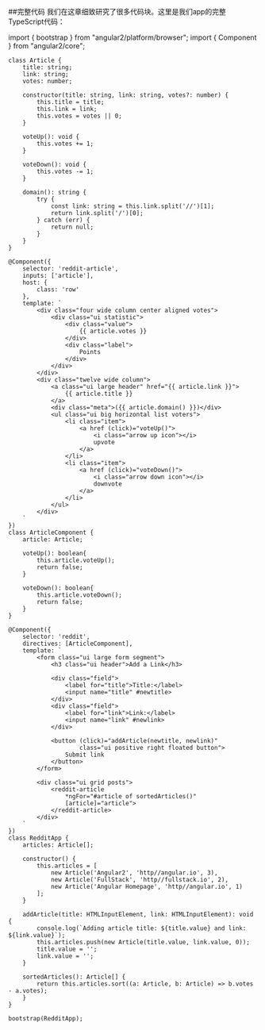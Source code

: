 ##完整代码
我们在这章细致研究了很多代码块。这里是我们app的完整TypeScript代码：

import { bootstrap } from "angular2/platform/browser"; 
	import { Component } from "angular2/core";

	class Article {
		title: string;
		link: string;
		votes: number;

		constructor(title: string, link: string, votes?: number) {
			this.title = title;
			this.link = link;
			this.votes = votes || 0;
		}

		voteUp(): void {
			this.votes += 1;
		}

		voteDown(): void {
			this.votes -= 1;
		}

		domain(): string {
			try {
				const link: string = this.link.split('//')[1];
				return link.split('/')[0];
			} catch (err) {
				return null;
			}
		}
	}

	@Component({
		selector: 'reddit-article',
		inputs: ['article'],
		host: {
			class: 'row'
		},
		template: `
			<div class="four wide column center aligned votes"> 
				<div class="ui statistic">
					<div class="value"> 
						{{ article.votes }}
					</div>
					<div class="label">
						Points
		        	</div>
	      		</div>
			</div>
			<div class="twelve wide column">
				<a class="ui large header" href="{{ article.link }}"> 
					{{ article.title }}
				</a>
				<div class="meta">({{ article.domain() }})</div>
				<ul class="ui big horizontal list voters">
					<li class="item">
						<a href (click)="voteUp()">
							<i class="arrow up icon"></i> 
							upvote
						</a> 
					</li>
					<li class="item">
						<a href (click)="voteDown()">
							<i class="arrow down icon"></i>
							downvote
						</a> 
					</li>
				</ul> 
			</div>
		`
	})
	class ArticleComponent {
		article: Article;

		voteUp(): boolean{
			this.article.voteUp();
			return false;
		}
		
		voteDown(): boolean{
			this.article.voteDown();
			return false;
		}
	}

	@Component({
	  	selector: 'reddit',
	  	directives: [ArticleComponent],
	  	template: `
		    <form class="ui large form segment">
		        <h3 class="ui header">Add a Link</h3>
			
				<div class="field">
					<label for="title">Title:</label> 
					<input name="title" #newtitle>
		      	</div>
		      	<div class="field">
					<label for="link">Link:</label>
		        	<input name="link" #newlink>
		      	</div>

			  	<button (click)="addArticle(newtitle, newlink)"
			  			class="ui positive right floated button">
			  		Submit link
			  	</button>
			</form> 

		  	<div class="ui grid posts">
				<reddit-article
					*ngFor="#article of sortedArticles()"
					[article]="article">
				</reddit-article>
			</div>
		`
	})
	class RedditApp {
		articles: Article[];

	  	constructor() {
			this.articles = [
				new Article('Angular2', 'http//angular.io', 3),
				new Article('FullStack', 'http//fullstack.io', 2),
				new Article('Angular Homepage', 'http//angular.io', 1)
			];
		}

		addArticle(title: HTMLInputElement, link: HTMLInputElement): void {
			console.log(`Adding article title: ${title.value} and link: ${link.value}`);
			this.articles.push(new Article(title.value, link.value, 0));
			title.value = '';
			link.value = '';
		}

		sortedArticles(): Article[] {
			return this.articles.sort((a: Article, b: Article) => b.votes - a.votes);
		}
	}

	bootstrap(RedditApp);    


